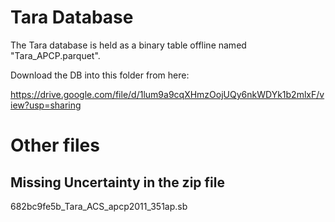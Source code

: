 # Tara Database

The Tara database is held as a binary table offline
named "Tara_APCP.parquet".

Download the DB into this folder from here:

https://drive.google.com/file/d/1lum9a9cqXHmzOojUQy6nkWDYk1b2mlxF/view?usp=sharing

# Other files

## Missing Uncertainty in the zip file

682bc9fe5b_Tara_ACS_apcp2011_351ap.sb